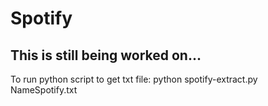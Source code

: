 # Spotify
## This is still being worked on...

To run python script to get txt file: python spotify-extract.py NameSpotify.txt

